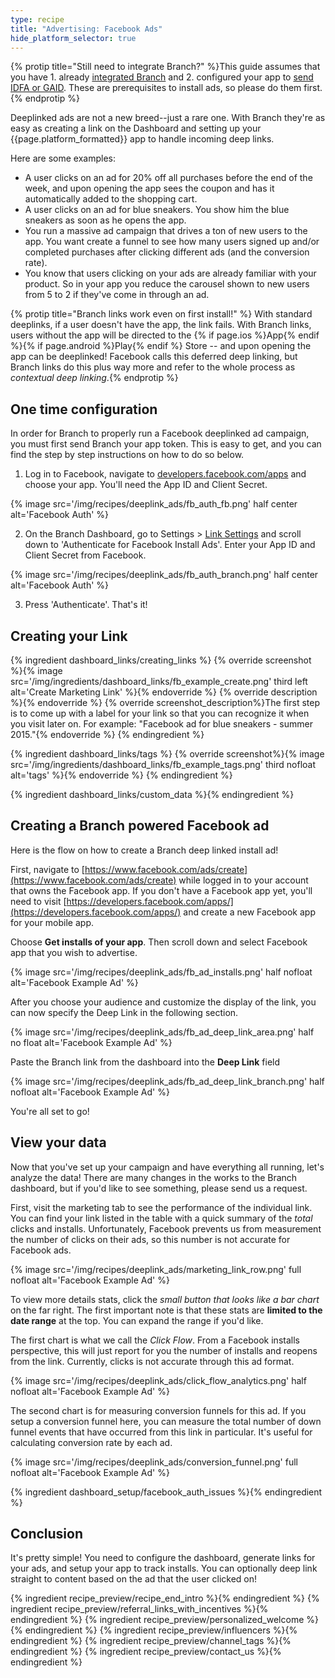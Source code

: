 ```yaml
---
type: recipe
title: "Advertising: Facebook Ads"
hide_platform_selector: true
---
```


{% protip title="Still need to integrate Branch?" %}This guide assumes that you have 1. already [integrated Branch](/recipes/quickstart_guide/ios/) and 2. configured your app to [send IDFA or GAID](/recipes/submitting_apps/ios/). These are prerequisites to install ads, so please do them first.
{% endprotip %}

Deeplinked ads are not a new breed--just a rare one. With Branch they're as easy as creating a link on the Dashboard and setting up your {{page.platform_formatted}} app to handle incoming deep links.

Here are some examples:

* A user clicks on an ad for 20% off all purchases before the end of the week, and upon opening the app sees the coupon and has it automatically added to the shopping cart.
* A user clicks on an ad for blue sneakers. You show him the blue sneakers as soon as he opens the app.
* You run a massive ad campaign that drives a ton of new users to the app. You want create a funnel to see how many users signed up and/or completed purchases after clicking different ads (and the conversion rate).
* You know that users clicking on your ads are already familiar with your product. So in your app you reduce the carousel shown to new users from 5 to 2 if they've come in through an ad.

{% protip title="Branch links work even on first install!" %}
With standard deeplinks, if a user doesn't have the app, the link fails. With Branch links, users without the app will be directed to the {% if page.ios %}App{% endif %}{% if page.android %}Play{% endif %} Store -- and upon opening the app can be deeplinked! Facebook calls this deferred deep linking, but Branch links do this plus way more and refer to the whole process as *contextual deep linking*.{% endprotip %}

## One time configuration

In order for Branch to properly run a Facebook deeplinked ad campaign, you must first send Branch your app token. This is easy to get, and you can find the step by step instructions on how to do so below. 

1. Log in to Facebook, navigate to [developers.facebook.com/apps](http://developers.facebook.com/apps) and choose your app. You'll need the App ID and Client Secret. 

{% image src='/img/recipes/deeplink_ads/fb_auth_fb.png' half center alt='Facebook Auth' %}

2. On the Branch Dashboard, go to Settings > [Link Settings](https://dashboard.branch.io/#/settings/link) and scroll down to 'Authenticate for Facebook Install Ads'. Enter your App ID and Client Secret from Facebook.

{% image src='/img/recipes/deeplink_ads/fb_auth_branch.png' half center alt='Facebook Auth' %}

3. Press 'Authenticate'. That's it!


## Creating your Link

{% ingredient dashboard_links/creating_links %}
	{% override screenshot %}{% image src='/img/ingredients/dashboard_links/fb_example_create.png' third left alt='Create Marketing Link' %}{% endoverride %}
	{% override description %}{% endoverride %}
	{% override screenshot_description%}The first step is to come up with a label for your link so that you can recognize it when you visit later on. For example: "Facebook ad for blue sneakers - summer 2015."{% endoverride %}
{% endingredient %}

{% ingredient dashboard_links/tags %}
	{% override screenshot%}{% image src='/img/ingredients/dashboard_links/fb_example_tags.png' third nofloat alt='tags' %}{% endoverride %}
{% endingredient %}

{% ingredient dashboard_links/custom_data %}{% endingredient %}


## Creating a Branch powered Facebook ad

Here is the flow on how to create a Branch deep linked install ad!

First, navigate to [https://www.facebook.com/ads/create](https://www.facebook.com/ads/create) while logged in to your account that owns the Facebook app. If you don't have a Facebook app yet, you'll need to visit [https://developers.facebook.com/apps/](https://developers.facebook.com/apps/) and create a new Facebook app for your mobile app.

Choose **Get installs of your app**. Then scroll down and select Facebook app that you wish to advertise.

{% image src='/img/recipes/deeplink_ads/fb_ad_installs.png' half nofloat alt='Facebook Example Ad' %}

After you choose your audience and customize the display of the link, you can now specify the Deep Link in the following section.

{% image src='/img/recipes/deeplink_ads/fb_ad_deep_link_area.png' half no float alt='Facebook Example Ad' %}

Paste the Branch link from the dashboard into the **Deep Link** field

{% image src='/img/recipes/deeplink_ads/fb_ad_deep_link_branch.png' half nofloat alt='Facebook Example Ad' %}

You're all set to go!

## View your data

Now that you've set up your campaign and have everything all running, let's analyze the data! There are many changes in the works to the Branch dashboard, but if you'd like to see something, please send us a request.

First, visit the marketing tab to see the performance of the individual link. You can find your link listed in the table with a quick summary of the _total_ clicks and installs. Unfortunately, Facebook prevents us from measurement the number of clicks on their ads, so this number is not accurate for Facebook ads.

{% image src='/img/recipes/deeplink_ads/marketing_link_row.png' full nofloat alt='Facebook Example Ad' %}

To view more details stats, click the _small button that looks like a bar chart_ on the far right. The first important note is that these stats are **limited to the date range** at the top. You can expand the range if you'd like.

The first chart is what we call the _Click Flow_. From a Facebook installs perspective, this will just report for you the number of installs and reopens from the link. Currently, clicks is not accurate through this ad format.

{% image src='/img/recipes/deeplink_ads/click_flow_analytics.png' half nofloat alt='Facebook Example Ad' %}

The second chart is for measuring conversion funnels for this ad. If you setup a conversion funnel here, you can measure the total number of down funnel events that have occurred from this link in particular. It's useful for calculating conversion rate by each ad.

{% image src='/img/recipes/deeplink_ads/conversion_funnel.png' full nofloat alt='Facebook Example Ad' %}



{% ingredient dashboard_setup/facebook_auth_issues %}{% endingredient %}


## Conclusion

It's pretty simple! You need to configure the dashboard, generate links for your ads, and setup your app to track installs. You can optionally deep link straight to content based on the ad that the user clicked on!

{% ingredient recipe_preview/recipe_end_intro %}{% endingredient %}
{% ingredient recipe_preview/referral_links_with_incentives %}{% endingredient %}
{% ingredient recipe_preview/personalized_welcome %}{% endingredient %}
{% ingredient recipe_preview/influencers %}{% endingredient %}
{% ingredient recipe_preview/channel_tags %}{% endingredient %}
{% ingredient recipe_preview/contact_us %}{% endingredient %}
